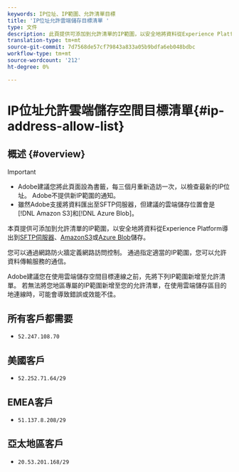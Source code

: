 ```yaml
---
keywords: IP位址、IP範圍、允許清單目標
title: 'IP位址允許雲端儲存目標清單 '
type: 文件
description: 此頁提供可添加到允許清單的IP範圍，以安全地將資料從Experience Platform導出到SFTP伺服器、AmazonS3或Azure Blob儲存。
translation-type: tm+mt
source-git-commit: 7d7568de57cf79843a833a05b9bdfa6eb048bdbc
workflow-type: tm+mt
source-wordcount: '212'
ht-degree: 0%

---
```



# IP位址允許雲端儲存空間目標清單{#ip-address-allow-list}

## 概述 {#overview}

>[!IMPORTANT]
>
> * Adobe建議您將此頁面設為書籤，每三個月重新造訪一次，以檢查最新的IP位址。 Adobe不提供新IP範圍的通知。
> * 雖然Adobe支援將資料匯出至SFTP伺服器，但建議的雲端儲存位置會是[!DNL Amazon S3]和[!DNL Azure Blob]。


本頁提供可添加到允許清單的IP範圍，以安全地將資料從Experience Platform導出到[SFTP伺服器](./sftp.md)、[AmazonS3](./amazon-s3.md)或[Azure Blob](./azure-blob.md)儲存。

您可以通過網路防火牆定義網路訪問控制。 通過指定適當的IP範圍，您可以允許資料傳輸服務的通信。

Adobe建議您在使用雲端儲存空間目標連線之前，先將下列IP範圍新增至允許清單。 若無法將您地區專屬的IP範圍新增至您的允許清單，在使用雲端儲存區目的地連線時，可能會導致錯誤或效能不佳。

## 所有客戶都需要

* `52.247.108.70`

## 美國客戶

* `52.252.71.64/29`

## EMEA客戶

* `51.137.8.208/29`

## 亞太地區客戶

* `20.53.201.168/29`